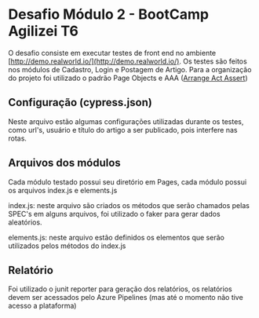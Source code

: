 # Desafio Módulo 2 - BootCamp Agilizei T6

O desafio consiste em executar testes de front end no ambiente [http://demo.realworld.io/](http://demo.realworld.io/).
Os testes são feitos nos módulos de Cadastro, Login e Postagem de Artigo.
Para a organização do projeto foi utilizado o padrão Page Objects e AAA ([Arrange Act Assert](https://github.com/testdouble/contributing-tests/wiki/Arrange-Act-Assert))

## Configuração (cypress.json)

Neste arquivo estão algumas configurações utilizadas durante os testes, como url's, usuário e título do artigo a ser publicado, pois interfere nas rotas.

## Arquivos dos módulos

Cada módulo testado possui seu diretório em Pages, cada módulo possui os arquivos index.js e elements.js

index.js: neste arquivo são criados os métodos que serão chamados pelas SPEC's
em alguns arquivos, foi utilizado o faker para gerar dados aleatórios.

elements.js: neste arquivo estão definidos os elementos que serão utilizados pelos métodos do index.js

## Relatório

Foi utilizado o junit reporter para geração dos relatórios, os relatórios devem ser acessados pelo Azure Pipelines (mas até o momento não tive acesso a plataforma)
